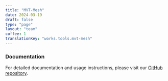 ```yaml
---
title: "MVT-Mesh"
date: 2024-03-19
draft: false
type: "page"
layout: "team"
coffee: 1
translationKey: "works.tools.mvt-mesh"
---
```



### Documentation
For detailed documentation and usage instructions, please visit our [GitHub repository](https://github.com/BARGHEST-ngo/mvt-mesh). 
